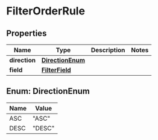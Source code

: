 
# FilterOrderRule

## Properties
Name | Type | Description | Notes
------------ | ------------- | ------------- | -------------
**direction** | [**DirectionEnum**](#DirectionEnum) |  | 
**field** | [**FilterField**](FilterField.md) |  | 


<a name="DirectionEnum"></a>
## Enum: DirectionEnum
Name | Value
---- | -----
ASC | &quot;ASC&quot;
DESC | &quot;DESC&quot;



